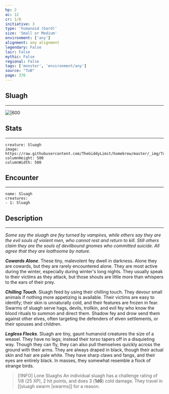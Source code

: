```yaml
---
hp: 2
ac: 12
cr: 1/8
initiative: 3
type: 'humanoid (bard)'    
size: 'Small or Medium'
environment: ['any']
alignment: any alignment
legendary: False
lair: False
mythic: False
regional: False
tags: ['monster', 'environment/any']
source: "ToB"
page: 376
---
```


## Sluagh
---

![|600](https://raw.githubusercontent.com/TheGiddyLimit/homebrew/master/_img/ToB/Sluagh%20Swarm.webp)

## Stats
---

```statblock
creature: Sluagh
image: https://raw.githubusercontent.com/TheGiddyLimit/homebrew/master/_img/ToB/token/Sluagh.png
columnHeight: 500
columnWidth: 500
```

## Encounter
---

```encounter-table
name: Sluagh
creatures:
- 1: Sluagh
```

## Description
---
_Some say the sluagh are fey turned by vampires, while others say they are the evil souls of violent men, who cannot rest and return to kill. Still others claim they are the souls of devilbound gnomes who committed suicide. All agree that they are loathsome by nature._

**_Cowards Alone_**. These tiny, malevolent fey dwell in darkness. Alone they are cowards, but they are rarely encountered alone. They are most active during the winter, especially during winter's long nights. They usually speak to their victims as they attack, but those shouts are little more than whispers to the ears of their prey.

**_Chilling Touch_**. Sluagh feed by using their chilling touch. They devour small animals if nothing more appetizing is available. Their victims are easy to identify; their skin is unnaturally cold, and their features are frozen in fear.
Swarms of sluagh serve hags, devils, trollkin, and evil fey who know the blood rituals to summon and direct them. Shadow fey and drow send them against other elves, often targeting the defenders of elven settlements, or their spouses and children.

**_Legless Flocks_**. Sluagh are tiny, gaunt humanoid creatures the size of a weasel. They have no legs; instead their torso tapers off in a disquieting way. Though they can fly, they can also pull themselves quickly across the ground with their arms. They are always draped in black, though their actual skin and hair are pale white. They have sharp claws and fangs, and their eyes are entirely black. In masses, they somewhat resemble a flock of strange birds.

> [!INFO] Lone Sluaghs
>An individual sluagh has a challenge rating of 1/8 (25 XP), 2 hit points, and does 3 (**1d6**) cold damage. They travel in [[sluagh swarm \|swarms]] for a reason.






